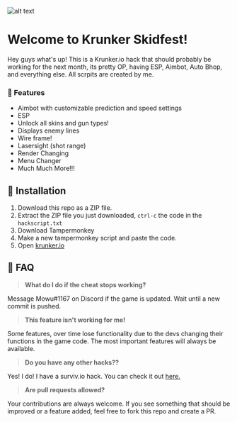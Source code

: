 ![alt text](https://encrypted-tbn0.gstatic.com/images?q=tbn%3AANd9GcQhASOBffzSGTNDLg_K8-vZ55J8pJSeTfTmaw&usqp=CAU)

# Welcome to Krunker Skidfest!

Hey guys what's up! This is a Krunker.io hack that should probably be working for the next month, its pretty OP, having ESP, Aimbot, Auto Bhop, and everything else. All scrpits are created by me.

### 💪 Features

* Aimbot with customizable prediction and speed settings
* ESP
* Unlock all skins and gun types!
* Displays enemy lines
* Wire frame!
* Lasersight (shot range)
* Render Changing
* Menu Changer
* Much Much More!!!

## 🔨 Installation

1. Download this repo as a ZIP file.
2. Extract the ZIP file you just downloaded, `ctrl-c` the code in the `hackscript.txt`
3. Download Tampermonkey
4. Make a new tampermonkey script and paste the code.
5. Open [krunker.io](https://krunker.io)

## 🤔 FAQ

> **What do I do if the cheat stops working?**

Message Mowu#1167 on Discord if the game is updated. Wait until a new commit is pushed.

> **This feature isn't working for me!**

Some features, over time lose functionality due to the devs changing their functions in the game code. The most important features will always be available. 

> **Do you have any other hacks??**

Yes! I do! I have a surviv.io hack. You can check it out [here.](https://github.com/Elspex/surviviopremium)

> **Are pull requests allowed?**

Your contributions are always welcome. If you see something that should be improved or a feature added, feel free to fork this repo and create a PR. 
